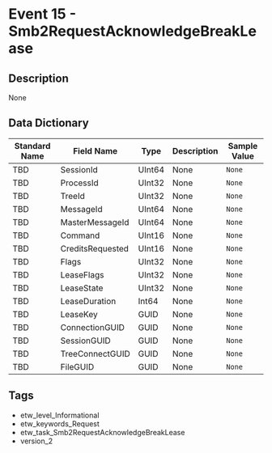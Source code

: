 # Event 15 - Smb2RequestAcknowledgeBreakLease

## Description
None

## Data Dictionary
|Standard Name|Field Name|Type|Description|Sample Value|
|---|---|---|---|---|
|TBD|SessionId|UInt64|None|`None`|
|TBD|ProcessId|UInt32|None|`None`|
|TBD|TreeId|UInt32|None|`None`|
|TBD|MessageId|UInt64|None|`None`|
|TBD|MasterMessageId|UInt64|None|`None`|
|TBD|Command|UInt16|None|`None`|
|TBD|CreditsRequested|UInt16|None|`None`|
|TBD|Flags|UInt32|None|`None`|
|TBD|LeaseFlags|UInt32|None|`None`|
|TBD|LeaseState|UInt32|None|`None`|
|TBD|LeaseDuration|Int64|None|`None`|
|TBD|LeaseKey|GUID|None|`None`|
|TBD|ConnectionGUID|GUID|None|`None`|
|TBD|SessionGUID|GUID|None|`None`|
|TBD|TreeConnectGUID|GUID|None|`None`|
|TBD|FileGUID|GUID|None|`None`|

## Tags
* etw_level_Informational
* etw_keywords_Request
* etw_task_Smb2RequestAcknowledgeBreakLease
* version_2